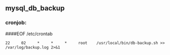 ## mysql_db_backup 
### cronjob:
####EOF /etc/crontab

```
22     02     *     *     *     root    /usr/local/bin/db-backup.sh >> /var/log/backup.log 2>&1
```
